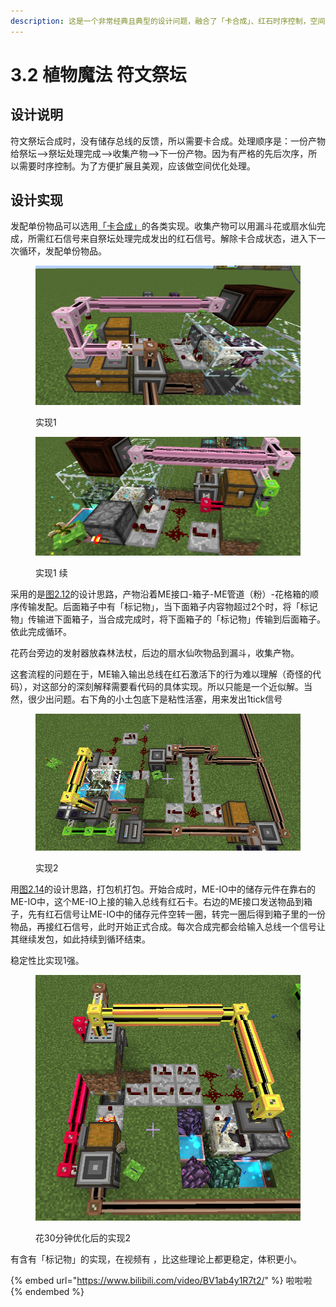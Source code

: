 ```yaml
---
description: 这是一个非常经典且典型的设计问题，融合了「卡合成」、红石时序控制，空间优化处理等等。主要难点在于发配单份物品和收集产物。
---
```


# 3.2 植物魔法 符文祭坛

## 设计说明 <a href="#_toc137910926" id="_toc137910926"></a>

符文祭坛合成时，没有储存总线的反馈，所以需要卡合成。处理顺序是：一份产物给祭坛-->祭坛处理完成-->收集产物-->下一份产物。因为有严格的先后次序，所以需要时序控制。为了方便扩展且美观，应该做空间优化处理。

## 设计实现 <a href="#_toc137910926" id="_toc137910926"></a>

发配单份物品可以选用[「卡合成」](../2-xiang-guan-de-gai-nian-yu-shi-xian/2.5-ka-he-cheng.md#\_toc137910917)的各类实现。收集产物可以用漏斗花或扇水仙完成，所需红石信号来自祭坛处理完成发出的红石信号。解除卡合成状态，进入下一次循环，发配单份物品。

<figure><img src="../.gitbook/assets/image (6).png" alt=""><figcaption><p>实现1</p></figcaption></figure>

<figure><img src="../.gitbook/assets/image (3).png" alt=""><figcaption><p>实现1 续</p></figcaption></figure>

采用的是[图2.12](../2-xiang-guan-de-gai-nian-yu-shi-xian/2.5-ka-he-cheng.md#\_toc137910917)的设计思路，产物沿着ME接口-箱子-ME管道（粉）-花格箱的顺序传输发配。后面箱子中有「标记物」，当下面箱子内容物超过2个时，将「标记物」传输进下面箱子，当合成完成时，将下面箱子的「标记物」传输到后面箱子。依此完成循环。

花药台旁边的发射器放森林法杖，后边的扇水仙吹物品到漏斗，收集产物。

这套流程的问题在于，ME输入输出总线在红石激活下的行为难以理解（奇怪的代码），对这部分的深刻解释需要看代码的具体实现。所以只能是一个近似解。当然，很少出问题。右下角的小土包底下是粘性活塞，用来发出1tick信号

<figure><img src="../.gitbook/assets/image (1).png" alt=""><figcaption><p>实现2</p></figcaption></figure>

用[图2.14](../2-xiang-guan-de-gai-nian-yu-shi-xian/2.5-ka-he-cheng.md#\_toc137910917)的设计思路，打包机打包。开始合成时，ME-IO中的储存元件在靠右的ME-IO中，这个ME-IO上接的输入总线有红石卡。右边的ME接口发送物品到箱子，先有红石信号让ME-IO中的储存元件空转一圈，转完一圈后得到箱子里的一份物品，再接红石信号，此时开始正式合成。每次合成完都会给输入总线一个信号让其继续发包，如此持续到循环结束。

稳定性比实现1强。

<figure><img src="../.gitbook/assets/image (4).png" alt=""><figcaption><p>花30分钟优化后的实现2</p></figcaption></figure>

有含有「标记物」的实现，在视频有 ，比这些理论上都更稳定，体积更小。

{% embed url="https://www.bilibili.com/video/BV1ab4y1R7t2/" %}
啦啦啦
{% endembed %}
